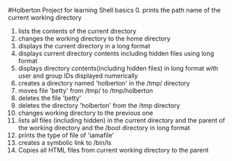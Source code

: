 #Holberton Project for learning Shell basics
0. prints the path name of the current working directory
1. lists the contents of the current directory
2. changes the working directory to the home directory
3. displays the current directory in a long format
4. displays current directory contents including hidden files using long format
5. displays directory contents(including hidden files) in long format with user and group IDs displayed numerically
6. creates a directory named 'holberton' in the /tmp/ directory 
7. moves file 'betty' from /tmp/ to /tmp/holberton 
8. deletes the file 'betty'
9. deletes the directory 'holberton' from the /tmp directory 
10. changes working directory to the previous one 
11. lists all files (including hidden) in the current directory and the parent of the working directory and the /boot directory in long format 
12. prints the type of file of 'iamafile' 
13. creates a symbolic link to /bin/ls 
14. Copies all HTML files from current working directory to the parent
